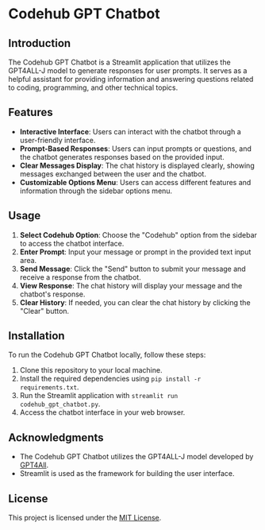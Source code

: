 # Codehub GPT Chatbot

## Introduction
The Codehub GPT Chatbot is a Streamlit application that utilizes the GPT4ALL-J model to generate responses for user prompts. It serves as a helpful assistant for providing information and answering questions related to coding, programming, and other technical topics.

## Features
- **Interactive Interface**: Users can interact with the chatbot through a user-friendly interface.
- **Prompt-Based Responses**: Users can input prompts or questions, and the chatbot generates responses based on the provided input.
- **Clear Messages Display**: The chat history is displayed clearly, showing messages exchanged between the user and the chatbot.
- **Customizable Options Menu**: Users can access different features and information through the sidebar options menu.

## Usage
1. **Select Codehub Option**: Choose the "Codehub" option from the sidebar to access the chatbot interface.
2. **Enter Prompt**: Input your message or prompt in the provided text input area.
3. **Send Message**: Click the "Send" button to submit your message and receive a response from the chatbot.
4. **View Response**: The chat history will display your message and the chatbot's response.
5. **Clear History**: If needed, you can clear the chat history by clicking the "Clear" button.

## Installation
To run the Codehub GPT Chatbot locally, follow these steps:

1. Clone this repository to your local machine.
2. Install the required dependencies using `pip install -r requirements.txt`.
3. Run the Streamlit application with `streamlit run codehub_gpt_chatbot.py`.
4. Access the chatbot interface in your web browser.

## Acknowledgments
- The Codehub GPT Chatbot utilizes the GPT4ALL-J model developed by [GPT4All](https://gpt4all.com/).
- Streamlit is used as the framework for building the user interface.

## License
This project is licensed under the [MIT License](LICENSE).
